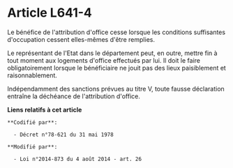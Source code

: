 # Article L641-4

Le bénéfice de l'attribution d'office cesse lorsque les conditions suffisantes d'occupation cessent elles-mêmes d'être
remplies. 

Le représentant de l'Etat dans le département peut, en outre, mettre fin à tout moment aux logements d'office effectués par
lui. Il doit le faire obligatoirement lorsque le bénéficiaire ne jouit pas des lieux paisiblement et    raisonnablement. 

Indépendamment des sanctions prévues au titre V, toute fausse déclaration entraîne la déchéance de l'attribution d'office.

**Liens relatifs à cet article**

	**Codifié par**:

	  - Décret n°78-621 du 31 mai 1978

	**Modifié par**:

	  - Loi n°2014-873 du 4 août 2014 - art. 26
